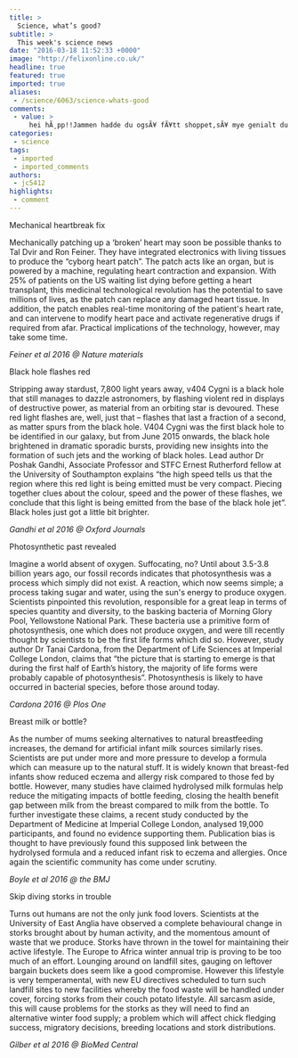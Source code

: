 ```yaml
---
title: >
  Science, what’s good?
subtitle: >
  This week's science news
date: "2016-03-18 11:52:33 +0000"
image: "http://felixonline.co.uk/"
headline: true
featured: true
imported: true
aliases:
 - /science/6063/science-whats-good
comments:
 - value: >
     hei hÃ¸pp!!Jammen hadde du ogsÃ¥ fÃ¥tt shoppet,sÃ¥ mye genialt du har fÃ¥tt med deg.Kjenner suget etter Ikea her nÃ¥,mÃ¥ nok snart ta meg en tur..SÃ¸te prinsessa i voeig,hgrlna!!Ha en fin helg:=)Klem linda
categories:
 - science
tags:
 - imported
 - imported_comments
authors:
 - jc5412
highlights:
 - comment
---
```


Mechanical heartbreak fix

Mechanically patching up a ‘broken’ heart may soon be possible thanks to  Tal Dvir and Ron Feiner. They have integrated electronics with living tissues to produce the “cyborg heart patch”. The patch acts like an organ, but is powered by a machine, regulating heart contraction and expansion. With 25% of patients on the US waiting list dying before getting a heart transplant, this medicinal technological revolution has the potential to save millions of lives, as the patch can replace any damaged heart tissue. In addition, the patch enables real-time monitoring of the patient's heart rate, and can intervene to modify heart pace and activate regenerative drugs if required from afar. Practical implications of the technology, however, may take some time.

_Feiner et al 2016 @ Nature materials_

Black hole flashes red

Stripping away stardust, 7,800 light years away, v404 Cygni is a black hole that still manages to dazzle astronomers, by flashing violent red in displays of destructive power, as material from an orbiting star is devoured. These red light flashes are, well, just that – flashes that last a fraction of a second, as matter spurs from the black hole. V404 Cygni was the first black hole to be identified in our galaxy, but from June 2015 onwards, the black hole brightened in dramatic sporadic bursts, providing new insights into the formation of such jets and the working of black holes. Lead author Dr  Poshak Gandhi, Associate Professor and STFC Ernest Rutherford fellow at the University of Southampton explains “the high speed tells us that the region where this red light is being emitted must be very compact. Piecing together clues about the colour, speed and the power of these flashes, we conclude that this light is being emitted from the base of the black hole jet”. Black holes just got a little bit brighter.

_Gandhi et al 2016 @ Oxford Journals_

Photosynthetic past revealed

Imagine a world absent of oxygen. Suffocating, no? Until about 3.5-3.8 billion years ago, our fossil records indicates that photosynthesis was a process which simply did not exist. A reaction, which now seems simple; a process taking sugar and water, using the sun's energy to produce oxygen. Scientists pinpointed this revolution, responsible for a great leap in terms of species quantity and diversity, to the basking bacteria of Morning Glory Pool, Yellowstone National Park. These bacteria use a primitive form of photosynthesis, one which does not produce oxygen, and were till recently thought by scientists to be the first life forms which did so. However, study author Dr Tanai Cardona, from the Department of Life Sciences at Imperial College London, claims that “the picture that is starting to emerge is that during the first half of Earth’s history, the majority of life forms were probably capable of photosynthesis”. Photosynthesis is likely to have occurred in bacterial species, before those around today.

_Cardona 2016 @ Plos One_

Breast milk or bottle?

As the number of mums seeking alternatives to natural breastfeeding increases, the demand for artificial infant milk sources similarly rises. Scientists are put under more and more pressure to develop a formula which can measure up to the natural stuff. It is widely known that breast-fed infants show reduced eczema and allergy risk compared to those fed by bottle. However, many studies have claimed hydrolysed milk formulas help reduce the mitigating impacts of bottle feeding, closing the health benefit gap between milk from the breast compared to milk from the bottle. To further investigate these claims, a recent study conducted by the Department of Medicine at Imperial College London, analysed 19,000 participants, and found no evidence supporting them. Publication bias is thought to have previously found this supposed link between the hydrolysed formula and a reduced infant risk to eczema and allergies. Once again the scientific community has come under scrutiny.

_Boyle et al 2016 @ the BMJ_

Skip diving storks in trouble

Turns out humans are not the only junk food lovers. Scientists at the University of East Anglia have observed a complete behavioural change in storks brought about by human activity, and the momentous amount of waste that we produce. Storks have thrown in the towel for maintaining their active lifestyle. The Europe to Africa winter annual trip is proving to be too much of an effort. Lounging around on landfill sites, gauging on leftover bargain buckets does seem like a good compromise. However this lifestyle is very temperamental, with new EU directives scheduled to turn such landfill sites to new facilities whereby the food waste will be handled under cover, forcing storks from their couch potato lifestyle. All sarcasm aside, this will cause problems for the storks as they will need to find an alternative winter food supply; a problem which will affect chick fledging success, migratory decisions, breeding locations and stork distributions.

_Gilber et al 2016 @ BioMed Central_
